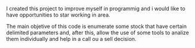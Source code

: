 I created this project to improve myself in programmig and i would like to have opportunities
to star working in area.

The main objetive of this code is enumerate some stock that have certain delimited parameters and,
after this, allow the use of some tools to analize them individually and help in a call ou a sell
decision.
